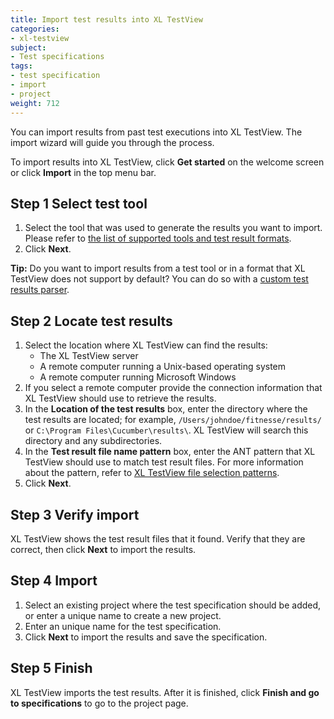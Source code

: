 ```yaml
---
title: Import test results into XL TestView
categories:
- xl-testview
subject:
- Test specifications
tags:
- test specification
- import
- project
weight: 712
---
```


You can import results from past test executions into XL TestView. The import wizard will guide you through the process.

To import results into XL TestView, click **Get started** on the welcome screen or click **Import** in the top menu bar.

## Step 1 Select test tool

1. Select the tool that was used to generate the results you want to import. Please refer to [the list of supported tools and test result formats](/xl-testview/concept/supported-test-tools-and-test-result-formats.html).
1. Click **Next**.

**Tip:** Do you want to import results from a test tool or in a format that XL TestView does not support by default? You can do so with a [custom test results parser](/xl-testview/how-to/create-a-custom-test-results-parser.html).

## Step 2 Locate test results

1. Select the location where XL TestView can find the results:
    * The XL TestView server
    * A remote computer running a Unix-based operating system
    * A remote computer running Microsoft Windows
1. If you select a remote computer provide the connection information that XL TestView should use to retrieve the results.
1. In the **Location of the test results** box, enter the directory where the test results are located; for example, `/Users/johndoe/fitnesse/results/` or `C:\Program Files\Cucumber\results\`. XL TestView will search this directory and any subdirectories.
1. In the **Test result file name pattern** box, enter the ANT pattern that XL TestView should use to match test result files. For more information about the pattern, refer to [XL TestView file selection patterns](/xl-testview/concept/file-selection-patterns.html).
1. Click **Next**.

## Step 3 Verify import

XL TestView shows the test result files that it found. Verify that they are correct, then click **Next** to import the results.

## Step 4 Import

1. Select an existing project where the test specification should be added, or enter a unique name to create a new project.
2. Enter an unique name for the test specification.
3. Click **Next** to import the results and save the specification.

## Step 5 Finish

XL TestView imports the test results. After it is finished, click **Finish and go to specifications** to go to the project page.
